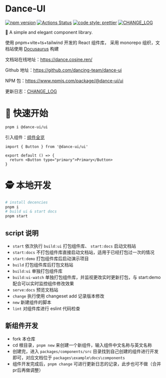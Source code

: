 # Dance-UI

[![npm version](https://img.shields.io/npm/v/@dance-ui/ui/latest.svg)](https://www.npmjs.com/package/@dance-ui/ui) [![Actions Status](https://github.com/dancing-team/dance-ui/actions/workflows/release.yml/badge.svg)](https://github.com/dancing-team/dance-ui) [![code style: prettier](https://img.shields.io/badge/code_style-prettier-ff69b4.svg?style=flat-square)](https://github.com/prettier/prettier) [![CHANGE_LOG](https://img.shields.io/badge/CHANGE-LOG-ff69b4.svg?style=flat-square)](https://github.com/dancing-team/dance-ui/blob/main/packages/components/CHANGELOG.md)

🌸 A simple and elegant component library.

使用 pnpm+vite+ts+tailwind 开发的 React 组件库， 采用 monorepo 组织，文档站使用 [Docusaurus](https://docusaurus.io/docs) 构建

文档站在线地址：https://dance.cosine.ren/

Github 地址：https://github.com/dancing-team/dance-ui

NPM 包：https://www.npmjs.com/package/@dance-ui/ui

更新日志：[CHANGE_LOG](https://github.com/dancing-team/dance-ui/blob/main/packages/components/CHANGELOG.md)

# 🍨 快速开始

```bash
pnpm i @dance-ui/ui
```

引入组件：[组件全览](https://dance.cosine.ren/docs/category/%E7%BB%84%E4%BB%B6%E5%85%A8%E8%A7%88)

```tsx
import { Button } from '@dance-ui/ui'

export default () => {
  return <Button type="primary">Primary</Button>
}
```

# 🕵 本地开发

```bash
# install decencies
pnpm i
# build ui & start docs
pnpm start
```

## script 说明

- `start` 依次执行 `build:ui` 打包组件库、 `start:docs` 启动文档站
- `start:docs` 不打包组件库直接启动文档站，适用于已经打包过一次的情况
- `start:demo` 打包组件库后启动演示项目
- `build` 打包组件库后打包文档站
- `build:ui` 单独打包组件库
- `build:ui-watch` 单独打包组件库，并监视更改实时更新打包，与 start:demo 配合可以实时监控组件修改效果
- `serve:docs` 预览文档站
- `change` 执行使用 changeset add 记录版本修改
- `new` 新建组件的脚本
- `lint` 对组件库进行 eslint 代码检查

## 新组件开发

- fork 本仓库
- cd 根目录，`pnpm new` 来创建一个新组件，输入组件中文名称与英文名称
- 创建完，进入 `packages/components/src` 目录找到自己创建的组件进行开发即可，对应文档位于 `packages\example\docs\components`
- 组件开发完成后，`pnpm change` 可进行更新日志的记录，此步也可不做（合并pr后再做调整）
